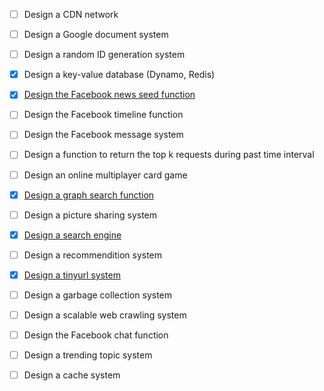 * [ ] Design a CDN network
* [ ] Design a Google document system
* [ ] Design a random ID generation system
* [x] Design a key-value database (Dynamo, Redis)
* [x] [Design the Facebook news seed function](https://github.com/UmassJin/Leetcode/blob/master/Design/OS_concepts/Design_New_Feed.md)
* [ ] Design the Facebook timeline function
* [ ] Design the Facebook message system 
* [ ] Design a function to return the top k requests during past time interval
* [ ] Design an online multiplayer card game
* [x] [Design a graph search function](https://github.com/UmassJin/Leetcode/blob/master/Design/OS_concepts/Design_Graph_Search_Function.md)
* [ ] Design a picture sharing system
* [x] [Design a search engine](https://github.com/UmassJin/Leetcode/blob/master/Design/OS_concepts/Design_Search_Engine.md)
* [ ] Design a recommendition system
* [x] [Design a tinyurl system](https://github.com/UmassJin/Leetcode/blob/master/Design/OS_concepts/Design_tiny_URL.md)
* [ ] Design a garbage collection system
* [ ] Design a scalable web crawling system
* [ ] Design the Facebook chat function
* [ ] Design a trending topic system
* [ ] Design a cache system







